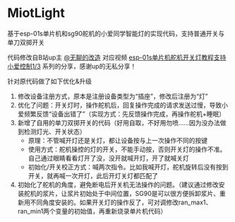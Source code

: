 # MiotLight

基于esp-01s单片机和sg90舵机的小爱同学智能灯的实现代码，支持普通开关与单刀双掷开关

代码修改自B站up主 [@无聊的改造](https://space.bilibili.com/673389059) 对应视频 [esp-01s单片机舵机开关灯教程支持小爱控制1/3](https://www.bilibili.com/video/BV1m3411J7jZ) 系列的分享，感谢up的无私分享！

针对原代码做了如下优化&升级

1. 修改设备注册方式，原本是注册设备类型为“插座”，修改后注册为“灯”
2. 优化了问题：开关灯时，操作舵机后，回复操作完成的请求发送过慢，导致小爱频繁反馈“设备出错了”（实现方式：先反馈操作完成，再操作舵机+睡眠）
3. 新增了自用的单刀双掷开关的代码（好用自取，不好用勿喷……因为没办法做到检测灯光、开关状态）
   * 原理：不管喊开灯还是关灯，都让设备按与上一次操作不同的按键
   * 使用方式：舵机操控的灯的开关，不能手动按，否则开关灯的操作不准。自己通过眼睛看看灯开了没，没开就喊开灯，开了就喊关灯
   * 初始化/开关校正方式：喊两次指令。比如我喊开灯，舵机旋转后没有按到开关，就再喊一次开灯，此后开灯关灯都匹配了
4. 初始化了舵机的角度，避免断电后开关机无法操作的问题。（建议通过修改安装舵机的浆片，让浆片初始处于中间位置，SG90是可以很方便拆卸浆片、重新用不同角度安装的。如果开关灯的操作反了，可对调修改ran_max1、ran_min1两个变量的初始值，再重新烧录单片机代码）
